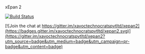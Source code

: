 xEpan 2

[![Build Status](https://travis-ci.org/xavoctechnocratspvtltd/xepan2.svg?branch=feature%2Ftarvis-seup)](https://travis-ci.org/xavoctechnocratspvtltd/xepan2)
<!-- TODO Writ something here -->

[![Join the chat at https://gitter.im/xavoctechnocratspvtltd/xepan2](https://badges.gitter.im/xavoctechnocratspvtltd/xepan2.svg)](https://gitter.im/xavoctechnocratspvtltd/xepan2?utm_source=badge&utm_medium=badge&utm_campaign=pr-badge&utm_content=badge)